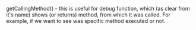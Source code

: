 getCallingMethod() - this is useful for debug function, which (as clear from it's name) shows (or returns) method,
from which it was called. For example, if we want to see was specific method executed or not.
